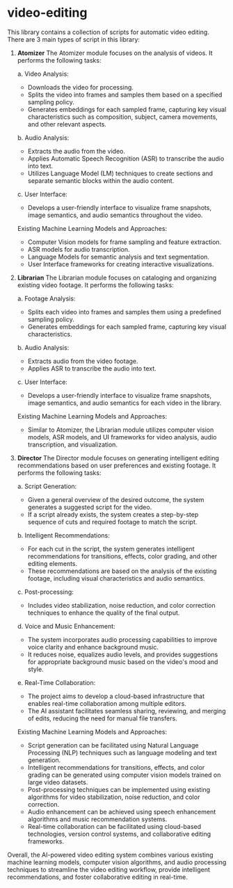 # video-editing

This library contains a collection of scripts for automatic video editing. There are 3 main types of script in this library:

1.  **Atomizer**
The Atomizer module focuses on the analysis of videos. It performs the following tasks:
    
    a. Video Analysis:
    
    - Downloads the video for processing.
    - Splits the video into frames and samples them based on a specified sampling policy.
    - Generates embeddings for each sampled frame, capturing key visual characteristics such as composition, subject, camera movements, and other relevant aspects.
    
    b. Audio Analysis:
    
    - Extracts the audio from the video.
    - Applies Automatic Speech Recognition (ASR) to transcribe the audio into text.
    - Utilizes Language Model (LM) techniques to create sections and separate semantic blocks within the audio content.
    
    c. User Interface:
    
    - Develops a user-friendly interface to visualize frame snapshots, image semantics, and audio semantics throughout the video.
    
    Existing Machine Learning Models and Approaches:
    
    - Computer Vision models for frame sampling and feature extraction.
    - ASR models for audio transcription.
    - Language Models for semantic analysis and text segmentation.
    - User Interface frameworks for creating interactive visualizations.
2. **Librarian**
The Librarian module focuses on cataloging and organizing existing video footage. It performs the following tasks:
    
    a. Footage Analysis:
    
    - Splits each video into frames and samples them using a predefined sampling policy.
    - Generates embeddings for each sampled frame, capturing key visual characteristics.
    
    b. Audio Analysis:
    
    - Extracts audio from the video footage.
    - Applies ASR to transcribe the audio into text.
    
    c. User Interface:
    
    - Develops a user-friendly interface to visualize frame snapshots, image semantics, and audio semantics for each video in the library.
    
    Existing Machine Learning Models and Approaches:
    
    - Similar to Atomizer, the Librarian module utilizes computer vision models, ASR models, and UI frameworks for video analysis, audio transcription, and visualization.
3. **Director**
The Director module focuses on generating intelligent editing recommendations based on user preferences and existing footage. It performs the following tasks:
    
    a. Script Generation:
    
    - Given a general overview of the desired outcome, the system generates a suggested script for the video.
    - If a script already exists, the system creates a step-by-step sequence of cuts and required footage to match the script.
    
    b. Intelligent Recommendations:
    
    - For each cut in the script, the system generates intelligent recommendations for transitions, effects, color grading, and other editing elements.
    - These recommendations are based on the analysis of the existing footage, including visual characteristics and audio semantics.
    
    c. Post-processing:
    
    - Includes video stabilization, noise reduction, and color correction techniques to enhance the quality of the final output.
    
    d. Voice and Music Enhancement:
    
    - The system incorporates audio processing capabilities to improve voice clarity and enhance background music.
    - It reduces noise, equalizes audio levels, and provides suggestions for appropriate background music based on the video's mood and style.
    
    e. Real-Time Collaboration:
    
    - The project aims to develop a cloud-based infrastructure that enables real-time collaboration among multiple editors.
    - The AI assistant facilitates seamless sharing, reviewing, and merging of edits, reducing the need for manual file transfers.
    
    Existing Machine Learning Models and Approaches:
    
    - Script generation can be facilitated using Natural Language Processing (NLP) techniques such as language modeling and text generation.
    - Intelligent recommendations for transitions, effects, and color grading can be generated using computer vision models trained on large video datasets.
    - Post-processing techniques can be implemented using existing algorithms for video stabilization, noise reduction, and color correction.
    - Audio enhancement can be achieved using speech enhancement algorithms and music recommendation systems.
    - Real-time collaboration can be facilitated using cloud-based technologies, version control systems, and collaborative editing frameworks.

Overall, the AI-powered video editing system combines various existing machine learning models, computer vision algorithms, and audio processing techniques to streamline the video editing workflow, provide intelligent recommendations, and foster collaborative editing in real-time.